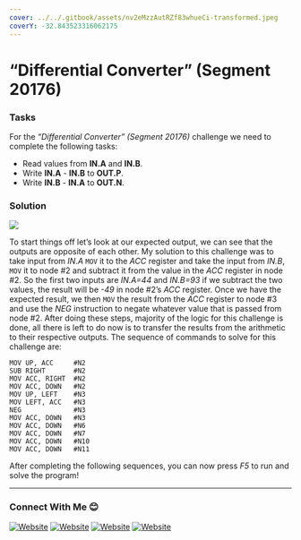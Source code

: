```yaml
---
cover: ../../.gitbook/assets/nv2eMzzAutRZf83whueCi-transformed.jpeg
coverY: -32.843523316062175
---
```


# “Differential Converter” (Segment 20176)

### Tasks <a href="#tasks" id="tasks"></a>

For the _“Differential Converter”_ _(Segment 20176)_ challenge we need to complete the following tasks:

* Read values from **IN.A** and **IN.B**.
* Write **IN.A** - **IN.B** to **OUT.P**.
* Write **IN.B** - **IN.A** to **OUT.N**.

### Solution <a href="#solution" id="solution"></a>

![](https://i.imgur.com/8nvTQdp.jpg)

To start things off let’s look at our expected output, we can see that the outputs are opposite of each other. My solution to this challenge was to take input from _IN.A_ `MOV` it to the _ACC_ register and take the input from _IN.B_, `MOV` it to node #2 and subtract it from the value in the _ACC_ register in node #2. So the first two inputs are _IN.A=44_ and _IN.B=93_ if we subtract the two values, the result will be _-49_ in node #2’s _ACC_ register. Once we have the expected result, we then `MOV` the result from the _ACC_ register to node #3 and use the _NEG_ instruction to negate whatever value that is passed from node #2. After doing these steps, majority of the logic for this challenge is done, all there is left to do now is to transfer the results from the arithmetic to their respective outputs. The sequence of commands to solve for this challenge are:

```
MOV UP, ACC     #N2
SUB RIGHT       #N2
MOV ACC, RIGHT  #N2
MOV ACC, DOWN   #N2
MOV UP, LEFT    #N3
MOV LEFT, ACC   #N3
NEG             #N3
MOV ACC, DOWN   #N3
MOV ACC, DOWN   #N6
MOV ACC, DOWN   #N7
MOV ACC, DOWN   #N10
MOV ACC, DOWN   #N11

```

After completing the following sequences, you can now press _F5_ to run and solve the program!

***

### Connect With Me 😊 <a href="#connect-with-me" id="connect-with-me"></a>

[![Website](https://img.shields.io/website?label=IAANSec\&style=for-the-badge\&url=https%3A%2F%2Fiaansec.com\&color=green)](https://iaansec.com/) [![Website](https://img.shields.io/website?label=dev.to\&style=for-the-badge\&url=https%3A%2F%2Fdev.to/l0wk3y\&color=black)](https://dev.to/l0wk3y) [![Website](https://img.shields.io/website?label=GitHub\&style=for-the-badge\&url=https%3A%2F%2Fgithub.com/l0wk3y\&color=yellow)](https://github.com/L0WK3Y-IAAN) [![Website](https://img.shields.io/website?label=LinkedIn\&style=for-the-badge\&url=https%3A%2F%2Flinkedin.com/in/l0wk3yiaansec\&color=blue)](https://www.linkedin.com/in/l0wk3yiaansec)
